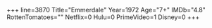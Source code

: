 +++
line=3870
Title="Emmerdale"
Year=1972
Age="7+"
IMDb="4.8"
RottenTomatoes=""
Netflix=0
Hulu=0
PrimeVideo=1
Disney=0
+++

